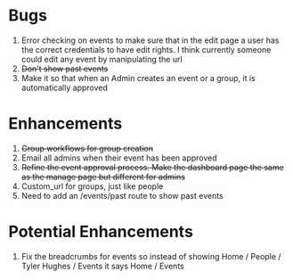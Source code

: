 # Bugs
1. Error checking on events to make sure that in the edit page a user has the correct credentials to have edit rights. I think currently someone could edit any event by manipulating the url
2. ~~Don't show past events~~
3. Make it so that when an Admin creates an event or a group, it is automatically approved

# Enhancements
1. ~~Group workflows for group creation~~
2. Email all admins when their event has been approved
3. ~~Refine the event approval process. Make the dashboard page the same as the manage page but different for admins~~
4. Custom_url for groups, just like people
5. Need to add an /events/past route to show past events

# Potential Enhancements
1. Fix the breadcrumbs for events so instead of showing Home / People / Tyler Hughes / Events it says Home / Events
